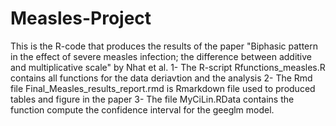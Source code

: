 # Measles-Project
This is the R-code that produces the results of the paper "Biphasic pattern in the effect of severe measles infection; the difference between additive and multiplicative scale" by Nhat et al.
 1- The R-script Rfunctions_measles.R contains all functions for the data deriavtion and the analysis
 2- The Rmd file Final_Measles_results_report.rmd is Rmarkdown file used to produced tables and figure in the paper
 3- The file MyCiLin.RData contains the function compute the confidence interval for the geeglm model.
 

